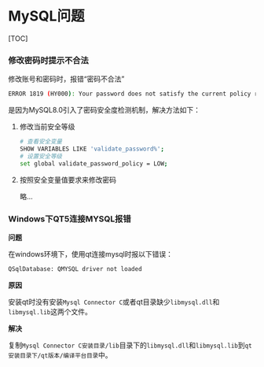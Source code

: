 # MySQL问题

[TOC]




### 修改密码时提示不合法

修改账号和密码时，报错“密码不合法”

```sh
ERROR 1819 (HY000): Your password does not satisfy the current policy requirements;
```

是因为MySQL8.0引入了密码安全度检测机制，解决方法如下：

1. 修改当前安全等级

   ```sh
   # 查看安全变量
   SHOW VARIABLES LIKE 'validate_password%';
   # 设置安全等级
   set global validate_password_policy = LOW;
   ```

2. 按照安全变量值要求来修改密码

   略...



### Windows下QT5连接MYSQL报错

**问题**

在windows环境下，使用qt连接mysql时报以下错误：

```sh
QSqlDatabase: QMYSQL driver not loaded
```

**原因**

安装qt时没有安装`Mysql Connector C`或者qt目录缺少`libmysql.dll`和`libmysql.lib`这两个文件。

**解决**

复制`Mysql Connector C安装目录/lib`目录下的`libmysql.dll`和`libmysql.lib`到`qt安装目录下/qt版本/编译平台目录`中。

